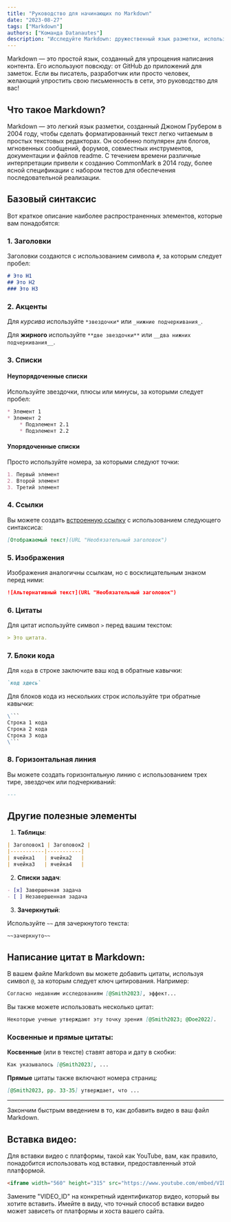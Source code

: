 ```yaml
---
title: "Руководство для начинающих по Markdown"
date: "2023-08-27"
tags: ["Markdown"]
authors: ["Команда Datanautes"]
description: "Исследуйте Markdown: дружественный язык разметки, используемый писателями и разработчиками. Улучшите читаемость контента в интернете на платформах вроде GitHub. Погрузитесь в наше руководство!"
---
```


Markdown — это простой язык, созданный для упрощения написания контента. Его используют повсюду: от GitHub до приложений для заметок. Если вы писатель, разработчик или просто человек, желающий упростить свою письменность в сети, это руководство для вас!

## Что такое Markdown?

Markdown — это легкий язык разметки, созданный Джоном Грубером в 2004 году, чтобы сделать форматированный текст легко читаемым в простых текстовых редакторах. Он особенно популярен для блогов, мгновенных сообщений, форумов, совместных инструментов, документации и файлов readme. С течением времени различные интерпретации привели к созданию CommonMark в 2014 году, более ясной спецификации с набором тестов для обеспечения последовательной реализации.

## Базовый синтаксис

Вот краткое описание наиболее распространенных элементов, которые вам понадобятся:

### 1. Заголовки

Заголовки создаются с использованием символа `#`, за которым следует пробел:

```md
# Это H1 
## Это H2 
### Это H3
```

### 2. Акценты

Для _курсива_ используйте `*звездочки*` или `_нижние подчеркивания_`.

Для **жирного** используйте `**две звездочки**` или `__два нижних подчеркивания__`.

### 3. Списки

#### Неупорядоченные списки

Используйте звездочки, плюсы или минусы, за которыми следует пробел:

```md
* Элемент 1 
* Элемент 2   
    * Подэлемент 2.1   
    * Подэлемент 2.2
```

#### Упорядоченные списки

Просто используйте номера, за которыми следуют точки:

```md
1. Первый элемент 
2. Второй элемент 
3. Третий элемент
```

### 4. Ссылки

Вы можете создать [встроенную ссылку](https://www.example.com/) с использованием следующего синтаксиса:

```md
[Отображаемый текст](URL "Необязательный заголовок")
```

### 5. Изображения

Изображения аналогичны ссылкам, но с восклицательным знаком перед ними:

```md
![Альтернативный текст](URL "Необязательный заголовок")
```

### 6. Цитаты

Для цитат используйте символ `>` перед вашим текстом:

```md
> Это цитата.
```

### 7. Блоки кода

Для `кода` в строке заключите ваш код в обратные кавычки:

```md
`код здесь` 
```

Для блоков кода из нескольких строк используйте три обратные кавычки:

```md
\```
Строка 1 кода
Строка 2 кода
Строка 3 кода
\```
```

### 8. Горизонтальная линия

Вы можете создать горизонтальную линию с использованием трех тире, звездочек или подчеркиваний:

```md
---
```

## Другие полезные элементы

1. **Таблицы**:

```md
| Заголовок1 | Заголовок2 | 
|-----------|-----------| 
| ячейка1   | ячейка2   | 
| ячейка3   | ячейка4   |
```

2. **Списки задач**:

```md
- [x] Завершенная задача 
- [ ] Незавершенная задача
```

3. **Зачеркнутый**:

Используйте `~~` для зачеркнутого текста:

```md
~~зачеркнуто~~
```

## Написание цитат в Markdown:

В вашем файле Markdown вы можете добавить цитаты, используя символ `@`, за которым следует ключ цитирования. Например:

```md
Согласно недавним исследованиям [@Smith2023], эффект...
```

Вы также можете использовать несколько цитат:

```md
Некоторые ученые утверждают эту точку зрения [@Smith2023; @Doe2022].
```

### Косвенные и прямые цитаты:

**Косвенные** (или в тексте) ставят автора и дату в скобки:

```md
Как указывалось [@Smith2023], ...
```

**Прямые** цитаты также включают номера страниц:

```md
[@Smith2023, pp. 33-35] утверждает, что ...
```

---

Закончим быстрым введением в то, как добавить видео в ваш файл Markdown.

## Вставка видео:

Для вставки видео с платформы, такой как YouTube, вам, как правило, понадобится использовать код вставки, предоставленный этой платформой.

```md
<iframe width="560" height="315" src="https://www.youtube.com/embed/VIDEO_ID" frameborder="0" allowfullscreen></iframe>
```

Замените "VIDEO_ID" на конкретный идентификатор видео, который вы хотите вставить. Имейте в виду, что точный способ вставки видео может зависеть от платформы и хоста вашего сайта.